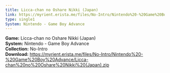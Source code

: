 ```yaml
---
title: Licca-chan no Oshare Nikki (Japan)
link: https://myrient.erista.me/files/No-Intro/Nintendo%20-%20Game%20Boy%20Advance/Licca-chan%20no%20Oshare%20Nikki%20(Japan).zip
type: single1
System: Nintendo - Game Boy Advance
---
```

<b>Game:</b> Licca-chan no Oshare Nikki (Japan)<br>
<b>System:</b> Nintendo - Game Boy Advance<br>
<b>Collection:</b> No-Intro<br>
<b>Download:</b> https://myrient.erista.me/files/No-Intro/Nintendo%20-%20Game%20Boy%20Advance/Licca-chan%20no%20Oshare%20Nikki%20(Japan).zip